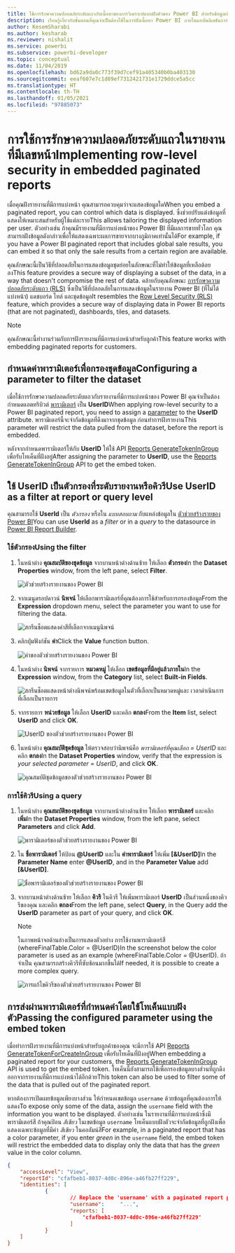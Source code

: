 ```yaml
---
title: ใช้การรักษาความปลอดภัยระดับแถวกับเนื้อหาของการวิเคราะห์แบบฝังตัวของ Power BI สำหรับข้อมูลเชิงลึก BI แบบฝังที่ดีขึ้น
description: เรียนรู้เกี่ยวกับขั้นตอนที่คุณจำเป็นต้องใช้ในการฝังเนื้อหา Power BI ภายในแอปพลิเคชันการวิเคราะห์แบบฝังของ Power BI ของคุณสำหรับข้อมูลเชิงลึก BI แบบฝังที่ดีขึ้น
author: KesemSharabi
ms.author: kesharab
ms.reviewer: nishalit
ms.service: powerbi
ms.subservice: powerbi-developer
ms.topic: conceptual
ms.date: 11/04/2019
ms.openlocfilehash: bd62a9da0c773f39d7cef91a405340b0ba403130
ms.sourcegitcommit: eeaf607e7c1d89ef7312421731e1729ddce5a5cc
ms.translationtype: HT
ms.contentlocale: th-TH
ms.lasthandoff: 01/05/2021
ms.locfileid: "97885073"
---
```

# <a name="implementing-row-level-security-in-embedded-paginated-reports"></a><span data-ttu-id="caa9a-103">การใช้การรักษาความปลอดภัยระดับแถวในรายงานที่มีเลขหน้า</span><span class="sxs-lookup"><span data-stu-id="caa9a-103">Implementing row-level security in embedded paginated reports</span></span>

<span data-ttu-id="caa9a-104">เมื่อคุณฝังรายงานที่มีการแบ่งหน้า คุณสามารถควบคุมว่าจะแสดงข้อมูลใด</span><span class="sxs-lookup"><span data-stu-id="caa9a-104">When you embed a paginated report, you can control which data is displayed.</span></span> <span data-ttu-id="caa9a-105">ซึ่งช่วยปรับแต่งข้อมูลที่แสดงให้เหมาะสมสำหรับผู้ใช้แต่ละราย</span><span class="sxs-lookup"><span data-stu-id="caa9a-105">This allows tailoring the displayed information per user.</span></span> <span data-ttu-id="caa9a-106">ตัวอย่างเช่น ถ้าคุณมีรายงานที่มีการแบ่งหน้าของ Power BI ที่มีผลการขายทั่วโลก คุณสามารถฝังข้อมูลดังกล่าวเพื่อให้แสดงเฉพาะผลการขายจากบางภูมิภาคเท่านั้นได้</span><span class="sxs-lookup"><span data-stu-id="caa9a-106">For example, if you have a Power BI paginated report that includes global sale results, you can embed it so that only the sale results from a certain region are available.</span></span>

<span data-ttu-id="caa9a-107">คุณลักษณะนี้เป็นวิธีที่ปลอดภัยในการแสดงข้อมูลชุดย่อยในลักษณะที่ไม่ทำให้ข้อมูลที่เหลือด้อยลง</span><span class="sxs-lookup"><span data-stu-id="caa9a-107">This feature provides a secure way of displaying a subset of the data, in a way that doesn't compromise the rest of data.</span></span> <span data-ttu-id="caa9a-108">คล้ายกับคุณลักษณะ [การรักษาความปลอดภัยระดับแถว (RLS)](embedded-row-level-security.md) ซึ่งเป็นวิธีที่ปลอดภัยในการแสดงข้อมูลในรายงาน Power BI (ที่ไม่ได้แบ่งหน้า) แดชบอร์ด ไทล์ และชุดข้อมูล</span><span class="sxs-lookup"><span data-stu-id="caa9a-108">It resembles the [Row Level Security (RLS)](embedded-row-level-security.md) feature, which provides a secure way of displaying data in Power BI reports (that are not paginated), dashboards, tiles, and datasets.</span></span>  

> [!NOTE]
> <span data-ttu-id="caa9a-109">คุณลักษณะนี้ทำงานร่วมกับการฝังรายงานที่มีการแบ่งหน้าสำหรับลูกค้า</span><span class="sxs-lookup"><span data-stu-id="caa9a-109">This feature works with embedding paginated reports for customers.</span></span>

## <a name="configuring-a-parameter-to-filter-the-dataset"></a><span data-ttu-id="caa9a-110">กำหนดค่าพารามิเตอร์เพื่อกรองชุดข้อมูล</span><span class="sxs-lookup"><span data-stu-id="caa9a-110">Configuring a parameter to filter the dataset</span></span>

<span data-ttu-id="caa9a-111">เมื่อใช้การรักษาความปลอดภัยระดับแถวกับรายงานที่มีการแบ่งหน้าของ Power BI คุณจำเป็นต้องกำหนดแอตทริบิวต์ [พารามิเตอร์](../../paginated-reports/report-builder-parameters.md) เป็น **UserID**</span><span class="sxs-lookup"><span data-stu-id="caa9a-111">When applying row-level security to a Power BI paginated report, you need to assign a [parameter](../../paginated-reports/report-builder-parameters.md) to the **UserID** attribute.</span></span> <span data-ttu-id="caa9a-112">พารามิเตอร์นี้จะจำกัดข้อมูลที่ดึงมาจากชุดข้อมูล ก่อนทำการฝังรายงาน</span><span class="sxs-lookup"><span data-stu-id="caa9a-112">This parameter will restrict the data pulled from the dataset, before the report is embedded.</span></span>

<span data-ttu-id="caa9a-113">หลังจากกำหนดพารามิเตอร์ให้กับ **UserID** ให้ใช้ API [Reports GenerateTokenInGroup](/rest/api/power-bi/embedtoken/reports_generatetokeningroup) เพื่อรับโทเค็นที่ฝังอยู่</span><span class="sxs-lookup"><span data-stu-id="caa9a-113">After assigning the parameter to **UserID**, use the [Reports GenerateTokenInGroup](/rest/api/power-bi/embedtoken/reports_generatetokeningroup) API to get the embed token.</span></span>

## <a name="use-userid-as-a-filter-at-report-or-query-level"></a><span data-ttu-id="caa9a-114">ใช้ UserID เป็นตัวกรองที่ระดับรายงานหรือคิวรี</span><span class="sxs-lookup"><span data-stu-id="caa9a-114">Use UserID as a filter at report or query level</span></span>

<span data-ttu-id="caa9a-115">คุณสามารถใช้ **UserId** เป็น *ตัวกรอง* หรือใน *แบบสอบถาม* กับแหล่งข้อมูลใน [ตัวช่วยสร้างรายของ Power BI](../../paginated-reports/report-builder-power-bi.md)</span><span class="sxs-lookup"><span data-stu-id="caa9a-115">You can use **UserId** as a *filter* or in a *query* to the datasource in [Power BI Report Builder](../../paginated-reports/report-builder-power-bi.md).</span></span>

### <a name="using-the-filter"></a><span data-ttu-id="caa9a-116">ใช้ตัวกรอง</span><span class="sxs-lookup"><span data-stu-id="caa9a-116">Using the filter</span></span>

1. <span data-ttu-id="caa9a-117">ในหน้าต่าง **คุณสมบัติของชุดข้อมูล** จากบานหน้าต่างด้านซ้าย ให้เลือก **ตัวกรอง**</span><span class="sxs-lookup"><span data-stu-id="caa9a-117">In the **Dataset Properties** window, from the left pane, select **Filter**.</span></span>

    ![ตัวช่วยสร้างรายงานของ Power BI](media/paginated-reports-row-level-security/filter.png)

2. <span data-ttu-id="caa9a-119">จากเมนูดรอปดาวน์ **นิพจน์** ให้เลือกพารามิเตอร์ที่คุณต้องการใช้สำหรับการกรองข้อมูล</span><span class="sxs-lookup"><span data-stu-id="caa9a-119">From the **Expression** dropdown menu, select the parameter you want to use for filtering the data.</span></span>

     ![สกรีนช็อตแสดงค่าสีที่เลือกจากเมนูนิพจน์](media/paginated-reports-row-level-security/expression.png)

3. <span data-ttu-id="caa9a-121">คลิกปุ่มฟังก์ชัน **ค่า**</span><span class="sxs-lookup"><span data-stu-id="caa9a-121">Click the **Value** function button.</span></span> 

    ![ค่าของตัวช่วยสร้างรายงานของ Power BI](media/paginated-reports-row-level-security/function.png)

4. <span data-ttu-id="caa9a-123">ในหน้าต่าง **นิพจน์** จากรายการ **หมวดหมู่** ให้เลือก **เขตข้อมูลที่มีอยู่แล้วภายใน**</span><span class="sxs-lookup"><span data-stu-id="caa9a-123">In the **Expression** window, from the **Category** list, select **Built-in Fields**.</span></span>

    ![สกรีนช็อตแสดงหน้าต่างนิพจน์พร้อมเขตข้อมูลในตัวที่เลือกเป็นหมวดหมู่และ เวลาดำเนินการ ที่เลือกเป็นรายการ](media/paginated-reports-row-level-security/built-in-fields.png)

5. <span data-ttu-id="caa9a-125">จากรายการ **หน่วยข้อมูล** ให้เลือก **UserID** และคลิก **ตกลง**</span><span class="sxs-lookup"><span data-stu-id="caa9a-125">From the **Item** list, select **UserID** and click **OK**.</span></span>

    ![UserID ของตัวช่วยสร้างรายงานของ Power BI](media/paginated-reports-row-level-security/userid.png)

6. <span data-ttu-id="caa9a-127">ในหน้าต่าง **คุณสมบัติชุดข้อมูล** ให้ตรวจสอบว่านิพจน์คือ *พารามิเตอร์ที่คุณเลือก = UserID* และคลิก **ตกลง**</span><span class="sxs-lookup"><span data-stu-id="caa9a-127">In the **Dataset Properties** window, verify that the expression is *your selected parameter = UserID*, and click **OK**.</span></span>

    ![คุณสมบัติชุดข้อมูลของตัวช่วยสร้างรายงานของ Power BI](media/paginated-reports-row-level-security/verify.png)

### <a name="using-a-query"></a><span data-ttu-id="caa9a-129">การใช้คิวรี</span><span class="sxs-lookup"><span data-stu-id="caa9a-129">Using a query</span></span>

1. <span data-ttu-id="caa9a-130">ในหน้าต่าง **คุณสมบัติของชุดข้อมูล** จากบานหน้าต่างด้านซ้าย ให้เลือก **พารามิเตอร์** และคลิก **เพิ่ม**</span><span class="sxs-lookup"><span data-stu-id="caa9a-130">In the **Dataset Properties** window, from the left pane, select **Parameters** and click **Add**.</span></span>

    ![พารามิเตอร์ของตัวช่วยสร้างรายงานของ Power BI](media/paginated-reports-row-level-security/parameters.png)

2. <span data-ttu-id="caa9a-132">ใน **ชื่อพารามิเตอร์** ให้ป้อน **\@UserID** และใน **ค่าพารามิเตอร์** ให้เพิ่ม **[&UserID]**</span><span class="sxs-lookup"><span data-stu-id="caa9a-132">In the **Parameter Name** enter **\@UserID**, and in the **Parameter Value** add **[&UserID]**.</span></span>

    ![ชื่อพารามิเตอร์ของตัวช่วยสร้างรายงานของ Power BI](media/paginated-reports-row-level-security/parameter-name.png) 

3. <span data-ttu-id="caa9a-134">จากบานหน้าต่างด้านซ้าย ให้เลือก **คิวรี** ในคิวรี ให้เพิ่มพารามิเตอร์ **UserID** เป็นส่วนหนึ่งของคิวรีของคุณ และคลิก **ตกลง**</span><span class="sxs-lookup"><span data-stu-id="caa9a-134">From the left pane, select  **Query**, in the Query add the **UserID** parameter as part of your query, and click **OK**.</span></span>
    > [!NOTE]
    > <span data-ttu-id="caa9a-135">ในภาพหน้าจอด้านล่างเป็นการแสดงตัวอย่าง การใช้งานพารามิเตอร์สี (whereFinalTable.Color = @UserID)</span><span class="sxs-lookup"><span data-stu-id="caa9a-135">In the screenshot below the color parameter is used as an example (whereFinalTable.Color = @UserID).</span></span> <span data-ttu-id="caa9a-136">ถ้าจำเป็น คุณสามารถสร้างคิวรีที่ซับซ้อนมากขึ้นได้</span><span class="sxs-lookup"><span data-stu-id="caa9a-136">If needed, it is possible to create a more complex query.</span></span>

    ![การแก้ไขคิวรีของตัวช่วยสร้างรายงานของ Power BI](media/paginated-reports-row-level-security/query-edit.png)

## <a name="passing-the-configured-parameter-using-the-embed-token"></a><span data-ttu-id="caa9a-138">การส่งผ่านพารามิเตอร์ที่กำหนดค่าโดยใช้โทเค็นแบบฝังตัว</span><span class="sxs-lookup"><span data-stu-id="caa9a-138">Passing the configured parameter using the embed token</span></span>

<span data-ttu-id="caa9a-139">เมื่อทำการฝังรายงานที่มีการแบ่งหน้าสำหรับลูกค้าของคุณ จะมีการใช้ API [Reports GenerateTokenForCreateInGroup](/rest/api/power-bi/embedtoken/reports_generatetokeningroup) เพื่อรับโทเค็นที่ฝังอยู่</span><span class="sxs-lookup"><span data-stu-id="caa9a-139">When embedding a paginated report for your customers, the [Reports GenerateTokenInGroup](/rest/api/power-bi/embedtoken/reports_generatetokeningroup) API is used to get the embed token.</span></span> <span data-ttu-id="caa9a-140">โทเค็นนี้ยังสามารถใช้เพื่อกรองข้อมูลบางส่วนที่ถูกดึงออกจากรายงานที่มีการแบ่งหน้าได้อีกด้วย</span><span class="sxs-lookup"><span data-stu-id="caa9a-140">This token can also be used to filter some of the data that is pulled out of the paginated report.</span></span>

<span data-ttu-id="caa9a-141">หากต้องการเปิดเผยข้อมูลเพียงบางส่วน ให้กำหนดเขตข้อมูล `username` ด้วยข้อมูลที่คุณต้องการให้แสดง</span><span class="sxs-lookup"><span data-stu-id="caa9a-141">To expose only some of the data, assign the `username` field with the information you want to be displayed.</span></span> <span data-ttu-id="caa9a-142">ตัวอย่างเช่น ในรายงานที่มีการแบ่งหน้าซึ่งมีพารามิเตอร์สี ถ้าคุณป้อน *สีเขียว* ในเขตข้อมูล `username` โทเค็นแบบฝังตัวจะจำกัดข้อมูลที่ถูกฝังเพื่อแสดงเฉพาะข้อมูลที่มีค่า *สีเขียว* ในคอลัมน์สี</span><span class="sxs-lookup"><span data-stu-id="caa9a-142">For example, in a paginated report that has a color parameter, if you enter *green* in the `username` field, the embed token will restrict the embedded data to display only the data that has the *green* value in the color column.</span></span>

```JSON
{
    "accessLevel": "View",
    "reportId": "cfafbeb1-8037-4d0c-896e-a46fb27ff229",
    "identities": [
            {
                    // Replace the 'username' with a paginated report parameter
                    "username":     "...",
                    "reports: [
                        "cfafbeb1-8037-4d0c-896e-a46fb27ff229"
                    ]
            }
    ]
}
```